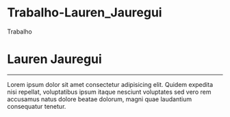 # Trabalho-Lauren_Jauregui
Trabalho
<!DOCTYPE html>
<html lang="pt-br">
<head>
    <meta charset="UTF-8">
    <meta http-equiv="X-UA-Compatible" content="IE=edge">
    <meta name="viewport" content="width=device-width, initial-scale=1.0">
    <title>Lauren Jauregui</title>
</head>
<body>
    <h1>Lauren Jauregui</h1>
    <hr>
    <p>Lorem ipsum dolor sit amet consectetur adipisicing elit. Quidem expedita nisi repellat, voluptatibus ipsum itaque nesciunt voluptates sed vero rem accusamus natus dolore beatae dolorum, magni quae laudantium consequatur tenetur.</p>
</body>
</html>
